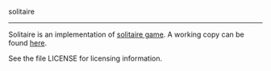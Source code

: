 solitaire
*********

Solitaire is an implementation of [solitaire
game](https://en.wikipedia.org/wiki/Peg_solitaire). A working copy can
be found
[here](http://www.galus.pomorze.pl/sgalus/solitaire/solitaire.html).

See the file LICENSE for licensing information.
